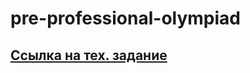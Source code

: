 # pre-professional-olympiad

## [Ссылка на тех. задание](https://cloud.predprof.olimpiada.ru/index.php/s/8saECsJJLqJWDde)
